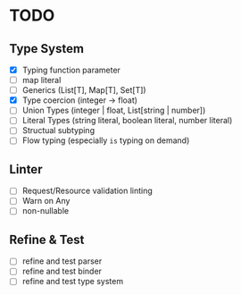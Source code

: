 # TODO

## Type System

- [x] Typing function parameter
- [ ] map literal
- [ ] Generics (List[T], Map[T], Set[T])
- [x] Type coercion (integer -> float)
- [ ] Union Types (integer | float, List[string | number])
- [ ] Literal Types (string literal, boolean literal, number literal)
- [ ] Structual subtyping
- [ ] Flow typing (especially `is` typing on demand)

## Linter

- [ ] Request/Resource validation linting
- [ ] Warn on Any
- [ ] non-nullable

## Refine & Test

- [ ] refine and test parser
- [ ] refine and test binder
- [ ] refine and test type system
